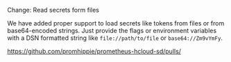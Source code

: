 Change: Read secrets form files

We have added proper support to load secrets like tokens from files or from
base64-encoded strings. Just provide the flags or environment variables with a
DSN formatted string like `file://path/to/file` or `base64://Zm9vYmFy`.

https://github.com/promhippie/prometheus-hcloud-sd/pulls/
